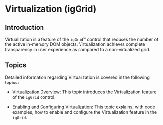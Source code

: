 ﻿<!--
|metadata|
{
    "fileName": "iggrid-virtualization",
    "controlName": "igGrid",
    "tags": ["Getting Started","Grids","Virtualization"]
}
|metadata|
-->

# Virtualization (igGrid)

## Introduction

Virtualization is a feature of the `igGrid`™ control that reduces the number of the active in-memory DOM objects. Virtualization achieves complete transparency in user experience as compared to a non-virtualized grid.

## Topics

Detailed information regarding Virtualization is covered in the following topics:

- [Virtualization Overview](igGrid-Virtualization-Overview.html): This topic introduces the Virtualization feature of the `igGrid` control.

- [Enabling and Configuring Virtualization](igGrid-Enabling-and-Configuring-Virtualization.html): This topic explains, with code examples, how to enable and configure the Virtualization feature in the `igGrid`.



 

 


